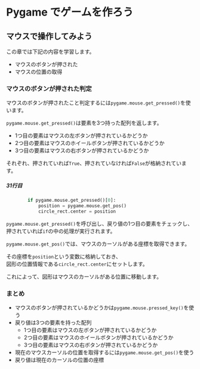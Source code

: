 # Pygame でゲームを作ろう

## マウスで操作してみよう

この章では下記の内容を学習します。

- マウスのボタンが押された
- マウスの位置の取得

### マウスのボタンが押された判定

マウスのボタンが押されたこと判定するには`pygame.mouse.get_pressed()`を使います。

`pygame.mouse.get_pressed()`は要素を3つ持った配列を返します。

- 1つ目の要素はマウスの左ボタンが押されているかどうか
- 2つ目の要素はマウスのホイールボタンが押されているかどうか
- 3つ目の要素はマウスの右ボタンが押されているかどうか

それぞれ、押されていれば`True`、押されていなければ`False`が格納されています。

##### 31行目

```python
        if pygame.mouse.get_pressed()[0]:
            position = pygame.mouse.get_pos()
            circle_rect.center = position
```

`pygame.mouse.get_pressed()`を呼び出し、戻り値の1つ目の要素をチェックし、
<br>押されていれば`if`の中の処理が実行されます。

`pygame.mouse.get_pos()`では、マウスのカーソルがある座標を取得できます。

その座標を`position`という変数に格納しておき、
<br>
図形の位置情報である`circle_rect.center`にセットします。

これによって、図形はマウスのカーソルがある位置に移動します。


### まとめ

- マウスのボタンが押されているかどうかは`pygame.mouse.pressed_key()`を使う
- 戻り値は3つの要素を持った配列
  - 1つ目の要素はマウスの左ボタンが押されているかどうか
  - 2つ目の要素はマウスのホイールボタンが押されているかどうか
  - 3つ目の要素はマウスの右ボタンが押されているかどうか
- 現在のマウスカーソルの位置を取得するには`pygame.mouse.get_pos()`を使う
- 戻り値は現在のカーソルの位置の座標